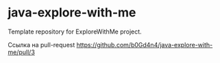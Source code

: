 # java-explore-with-me
Template repository for ExploreWithMe project.


Ссылка на pull-request
https://github.com/b0Gd4n4/java-explore-with-me/pull/3